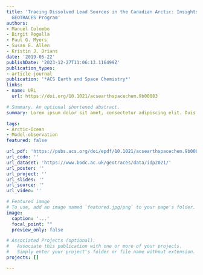 ```yaml
---
title: 'Tracing Dissolved Lead Sources in the Canadian Arctic: Insights from the Canadian
  GEOTRACES Program'
authors:
- Manuel Colombo
- Birgit Rogalla
- Paul G. Myers
- Susan E. Allen
- Kristin J. Orians
date: '2019-05-22'
publishDate: '2023-12-27T11:06:13.116499Z'
publication_types:
- article-journal
publication: '*ACS Earth and Space Chemistry*'
links:
- name: URL
  url: https://doi.org/10.1021/acsearthspacechem.9b00083

# Summary. An optional shortened abstract.
summary: Lorem ipsum dolor sit amet, consectetur adipiscing elit. Duis posuere tellus ac convallis placerat. Proin tincidunt magna sed ex sollicitudin condimentum.

tags:
- Arctic-Ocean
- Model-observation
featured: false

url_pdf: 'https://pubs.acs.org/doi/epdf/10.1021/acsearthspacechem.9b00083'
url_code: ''
url_dataset: 'https://www.bodc.ac.uk/geotraces/data/idp2021/'
url_poster: ''
url_project: ''
url_slides: ''
url_source: ''
url_video: ''

# Featured image
# To use, add an image named `featured.jpg/png` to your page's folder. 
image:
  caption: '...'
  focal_point: ""
  preview_only: false

# Associated Projects (optional).
#   Associate this publication with one or more of your projects.
#   Simply enter your project's folder or file name without extension.
projects: []

---
```


